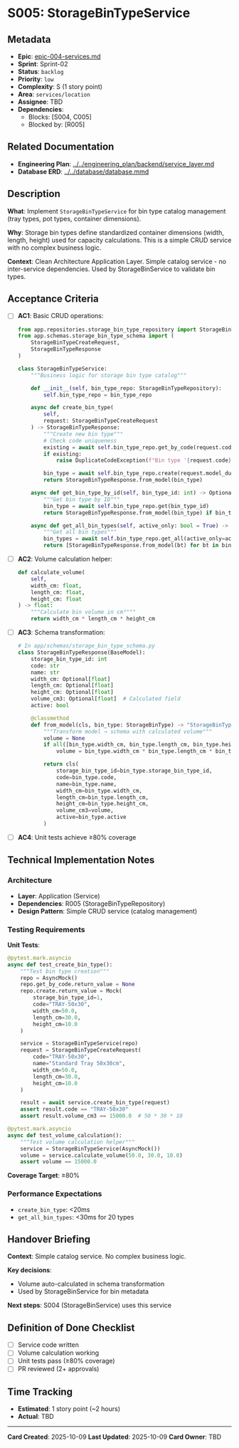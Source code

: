 # S005: StorageBinTypeService

## Metadata
- **Epic**: [epic-004-services.md](../../02_epics/epic-004-services.md)
- **Sprint**: Sprint-02
- **Status**: `backlog`
- **Priority**: `low`
- **Complexity**: S (1 story point)
- **Area**: `services/location`
- **Assignee**: TBD
- **Dependencies**:
  - Blocks: [S004, C005]
  - Blocked by: [R005]

## Related Documentation
- **Engineering Plan**: [../../engineering_plan/backend/service_layer.md](../../engineering_plan/backend/service_layer.md)
- **Database ERD**: [../../database/database.mmd](../../database/database.mmd)

## Description

**What**: Implement `StorageBinTypeService` for bin type catalog management (tray types, pot types, container dimensions).

**Why**: Storage bin types define standardized container dimensions (width, length, height) used for capacity calculations. This is a simple CRUD service with no complex business logic.

**Context**: Clean Architecture Application Layer. Simple catalog service - no inter-service dependencies. Used by StorageBinService to validate bin types.

## Acceptance Criteria

- [ ] **AC1**: Basic CRUD operations:
  ```python
  from app.repositories.storage_bin_type_repository import StorageBinTypeRepository
  from app.schemas.storage_bin_type_schema import (
      StorageBinTypeCreateRequest,
      StorageBinTypeResponse
  )

  class StorageBinTypeService:
      """Business logic for storage bin type catalog"""

      def __init__(self, bin_type_repo: StorageBinTypeRepository):
          self.bin_type_repo = bin_type_repo

      async def create_bin_type(
          self,
          request: StorageBinTypeCreateRequest
      ) -> StorageBinTypeResponse:
          """Create new bin type"""
          # Check code uniqueness
          existing = await self.bin_type_repo.get_by_code(request.code)
          if existing:
              raise DuplicateCodeException(f"Bin type '{request.code}' already exists")

          bin_type = await self.bin_type_repo.create(request.model_dump())
          return StorageBinTypeResponse.from_model(bin_type)

      async def get_bin_type_by_id(self, bin_type_id: int) -> Optional[StorageBinTypeResponse]:
          """Get bin type by ID"""
          bin_type = await self.bin_type_repo.get(bin_type_id)
          return StorageBinTypeResponse.from_model(bin_type) if bin_type else None

      async def get_all_bin_types(self, active_only: bool = True) -> List[StorageBinTypeResponse]:
          """Get all bin types"""
          bin_types = await self.bin_type_repo.get_all(active_only=active_only)
          return [StorageBinTypeResponse.from_model(bt) for bt in bin_types]
  ```

- [ ] **AC2**: Volume calculation helper:
  ```python
  def calculate_volume(
      self,
      width_cm: float,
      length_cm: float,
      height_cm: float
  ) -> float:
      """Calculate bin volume in cm³"""
      return width_cm * length_cm * height_cm
  ```

- [ ] **AC3**: Schema transformation:
  ```python
  # In app/schemas/storage_bin_type_schema.py
  class StorageBinTypeResponse(BaseModel):
      storage_bin_type_id: int
      code: str
      name: str
      width_cm: Optional[float]
      length_cm: Optional[float]
      height_cm: Optional[float]
      volume_cm3: Optional[float]  # Calculated field
      active: bool

      @classmethod
      def from_model(cls, bin_type: StorageBinType) -> "StorageBinTypeResponse":
          """Transform model → schema with calculated volume"""
          volume = None
          if all([bin_type.width_cm, bin_type.length_cm, bin_type.height_cm]):
              volume = bin_type.width_cm * bin_type.length_cm * bin_type.height_cm

          return cls(
              storage_bin_type_id=bin_type.storage_bin_type_id,
              code=bin_type.code,
              name=bin_type.name,
              width_cm=bin_type.width_cm,
              length_cm=bin_type.length_cm,
              height_cm=bin_type.height_cm,
              volume_cm3=volume,
              active=bin_type.active
          )
  ```

- [ ] **AC4**: Unit tests achieve ≥80% coverage

## Technical Implementation Notes

### Architecture
- **Layer**: Application (Service)
- **Dependencies**: R005 (StorageBinTypeRepository)
- **Design Pattern**: Simple CRUD service (catalog management)

### Testing Requirements

**Unit Tests**:
```python
@pytest.mark.asyncio
async def test_create_bin_type():
    """Test bin type creation"""
    repo = AsyncMock()
    repo.get_by_code.return_value = None
    repo.create.return_value = Mock(
        storage_bin_type_id=1,
        code="TRAY-50x30",
        width_cm=50.0,
        length_cm=30.0,
        height_cm=10.0
    )

    service = StorageBinTypeService(repo)
    request = StorageBinTypeCreateRequest(
        code="TRAY-50x30",
        name="Standard Tray 50x30cm",
        width_cm=50.0,
        length_cm=30.0,
        height_cm=10.0
    )

    result = await service.create_bin_type(request)
    assert result.code == "TRAY-50x30"
    assert result.volume_cm3 == 15000.0  # 50 * 30 * 10

@pytest.mark.asyncio
async def test_volume_calculation():
    """Test volume calculation helper"""
    service = StorageBinTypeService(AsyncMock())
    volume = service.calculate_volume(50.0, 30.0, 10.0)
    assert volume == 15000.0
```

**Coverage Target**: ≥80%

### Performance Expectations
- `create_bin_type`: <20ms
- `get_all_bin_types`: <30ms for 20 types

## Handover Briefing

**Context**: Simple catalog service. No complex business logic.

**Key decisions**:
- Volume auto-calculated in schema transformation
- Used by StorageBinService for bin metadata

**Next steps**: S004 (StorageBinService) uses this service

## Definition of Done Checklist

- [ ] Service code written
- [ ] Volume calculation working
- [ ] Unit tests pass (≥80% coverage)
- [ ] PR reviewed (2+ approvals)

## Time Tracking
- **Estimated**: 1 story point (~2 hours)
- **Actual**: TBD

---

**Card Created**: 2025-10-09
**Last Updated**: 2025-10-09
**Card Owner**: TBD
